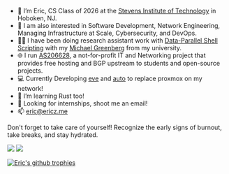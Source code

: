 - 👋 I’m Eric, CS Class of 2026 at the [Stevens Institute of Technology](https://stevens.edu) in Hoboken, NJ.
- 👀 I am also interested in Software Development, Network Engineering, Managing Infrastructure at Scale, Cybersecurity, and DevOps.
- 🧑‍🔬 I have been doing research assistant work with [Data-Parallel Shell Scripting](https://github.com/binpash) with my [Michael Greenberg](https://greenberg.science/) from my university.
- 🌐 I run [AS206628](https://as206628.net), a not-for-profit IT and Networking project that provides free hosting and BGP upstream to students and open-source projects.
- 💻 Currently Developing [eve](https://github.com/BasedDevelopment/eve) and [auto](https://github.com/BasedDevelopment/auto) to replace proxmox on my network!
- 🦀 I’m learning Rust too!
- 🌈 Looking for internships, shoot me an email!
- 📫 eric@ericz.me

Don't forget to take care of yourself! Recognize the early signs of burnout, take breaks, and stay hydrated.

<img src="https://github.com/ericzty/github-stats/blob/master/generated/overview.svg#gh-dark-mode-only" />
<img src="https://github.com/ericzty/github-stats/blob/master/generated/languages.svg#gh-dark-mode-only" />

[![Eric's github trophies](https://github-profile-trophy.vercel.app/?username=ericzty&no-frame=true&theme=nord&column=-1)](https://github.com/ryo-ma/github-profile-trophy)
